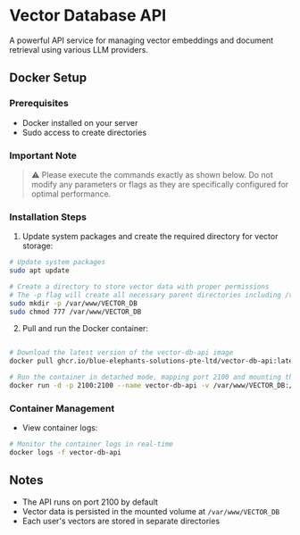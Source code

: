 # Vector Database API

A powerful API service for managing vector embeddings and document retrieval using various LLM providers.

## Docker Setup

### Prerequisites
- Docker installed on your server
- Sudo access to create directories

### Important Note
> ⚠️ Please execute the commands exactly as shown below. Do not modify any parameters or flags as they are specifically configured for optimal performance.

### Installation Steps

1. Update system packages and create the required directory for vector storage:
```bash
# Update system packages
sudo apt update

# Create a directory to store vector data with proper permissions
# The -p flag will create all necessary parent directories including /var/www if they don't exist
sudo mkdir -p /var/www/VECTOR_DB
sudo chmod 777 /var/www/VECTOR_DB
```

2. Pull and run the Docker container:
```bash

# Download the latest version of the vector-db-api image
docker pull ghcr.io/blue-elephants-solutions-pte-ltd/vector-db-api:latest

# Run the container in detached mode, mapping port 2100 and mounting the vector storage directory
docker run -d -p 2100:2100 --name vector-db-api -v /var/www/VECTOR_DB:/app/VECTOR_DB ghcr.io/blue-elephants-solutions-pte-ttd/vector-db-api:latest
```

### Container Management

- View container logs:
```bash
# Monitor the container logs in real-time
docker logs -f vector-db-api
```

## Notes

- The API runs on port 2100 by default
- Vector data is persisted in the mounted volume at `/var/www/VECTOR_DB`
- Each user's vectors are stored in separate directories
